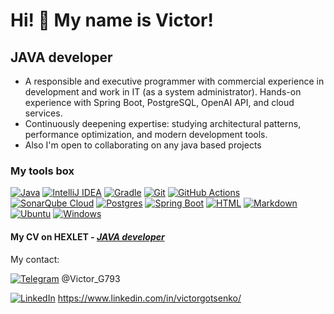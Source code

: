 Hi! 👋 My name is Victor!
=========================

JAVA developer 
--------------
* A responsible and executive programmer with commercial experience in development and work in IT (as a system administrator). Hands-on experience with Spring Boot, PostgreSQL, OpenAI API, and cloud services. 
* Continuously deepening expertise: studying architectural patterns, performance optimization, and modern development tools.
* Also I'm open to collaborating on any java based projects

### My tools box 
[![Java](https://img.shields.io/badge/Java-%23ED8B00.svg?logo=openjdk&logoColor=white)](#)
[![IntelliJ IDEA](https://img.shields.io/badge/IntelliJIDEA-000000.svg?logo=intellij-idea&logoColor=white)](#)
[![Gradle](https://img.shields.io/badge/Gradle-02303A.svg?logo=Gradle&logoColor=white)](#)
[![Git](https://img.shields.io/badge/Git-F05032?logo=git&logoColor=fff)](#)
[![GitHub Actions](https://img.shields.io/badge/github%20actions-%232671E5.svg?logo=githubactions&logoColor=white)](#)
[![SonarQube Cloud](https://img.shields.io/badge/SonarQube%20Cloud-126ED3?logo=sonarqubecloud&logoColor=fff)](#)
[![Postgres](https://img.shields.io/badge/Postgres-%23316192.svg?logo=postgresql&logoColor=white)](#)
[![Spring Boot](https://img.shields.io/badge/Spring%20Boot-6DB33F?logo=springboot&logoColor=fff)](#)
[![HTML](https://img.shields.io/badge/HTML-%23E34F26.svg?logo=html5&logoColor=white)](#)
[![Markdown](https://img.shields.io/badge/Markdown-%23000000.svg?logo=markdown&logoColor=white)](#)
[![Ubuntu](https://img.shields.io/badge/Ubuntu-E95420?logo=ubuntu&logoColor=white)](#)
[![Windows](https://custom-icon-badges.demolab.com/badge/Windows-0078D6?logo=windows11&logoColor=white)](#)

#### My CV on HEXLET - [_JAVA developer_](https://cv.hexlet.io/ru/resumes/8775)

My contact:

[![Telegram](https://img.shields.io/badge/Telegram-2CA5E0?logo=telegram&logoColor=white)](#) @Victor_G793


[![LinkedIn](https://custom-icon-badges.demolab.com/badge/LinkedIn-0A66C2?logo=linkedin-white&logoColor=fff)](#) https://www.linkedin.com/in/victorgotsenko/
